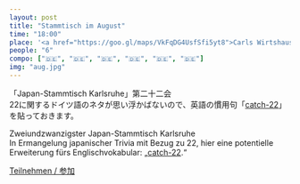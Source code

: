 ```yaml
---
layout: post
title: "Stammtisch im August"
time: "18:00"
place: '<a href="https://goo.gl/maps/VkFqDG4UsfSfi5yt8">Carls Wirtshaus</a>'
people: "6"
compo: ["🇩🇪", "🇩🇪", "🇩🇪", "🇩🇪", "🇩🇪", "🇩🇪"]
img: "aug.jpg"
---
```



「Japan-Stammtisch Karlsruhe」第二十二会  
22に関するドイツ語のネタが思い浮かばないので、英語の慣用句「[catch-22](https://ja.wikipedia.org/wiki/%E3%82%AD%E3%83%A3%E3%83%83%E3%83%81%3D22#%E8%A8%80%E8%91%89%E3%81%A8%E3%81%97%E3%81%A6%E3%81%AE%E3%82%AD%E3%83%A3%E3%83%83%E3%83%81=22)」を貼っておきます。

Zweiundzwanzigster Japan-Stammtisch Karlsruhe  
In Ermangelung japanischer Trivia mit Bezug zu 22, hier eine potentielle Erweiterung fürs Englischvokabular: „[catch-22](https://de.wikipedia.org/wiki/Catch-22_(Dilemma)).“

[Teilnehmen / 参加](https://nuudel.digitalcourage.de/zHFKTgZyvErPLjFf)
